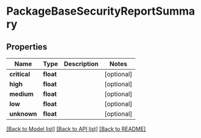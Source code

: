 # PackageBaseSecurityReportSummary

## Properties
Name | Type | Description | Notes
------------ | ------------- | ------------- | -------------
**critical** | **float** |  | [optional] 
**high** | **float** |  | [optional] 
**medium** | **float** |  | [optional] 
**low** | **float** |  | [optional] 
**unknown** | **float** |  | [optional] 

[[Back to Model list]](../README.md#documentation-for-models) [[Back to API list]](../README.md#documentation-for-api-endpoints) [[Back to README]](../README.md)

